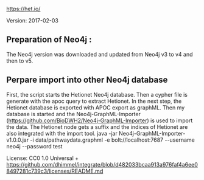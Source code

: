 https://het.io/

Version: 2017-02-03

## Preparation of Neo4j :

The Neo4j version was downloaded and updated from Neo4j v3 to v4 and then to v5.

## Perpare import into other Neo4j database

First, the script starts the Hetionet Neo4j database.
Then a cypher file is generate with the apoc query to extract Hetionet.
In the next step, the Hetionet database is exported with APOC export as graphML.
Then my database is started and the Neo4j-GraphML-Importer (https://github.com/BioDWH2/Neo4j-GraphML-Importer) is used to import the data.
The Hetionet node gets a suffix and the indices of Hetionet are also integrated with the import tool.
java -jar Neo4j-GraphML-Importer-v1.0.0.jar -i data/pathwaydata.graphml  -e bolt://localhost:7687 --username neo4j --password test

License: CC0 1.0 Universal + https://github.com/dhimmel/integrate/blob/d482033bcaa913a976faf4a6ee08497281c739c3/licenses/README.md